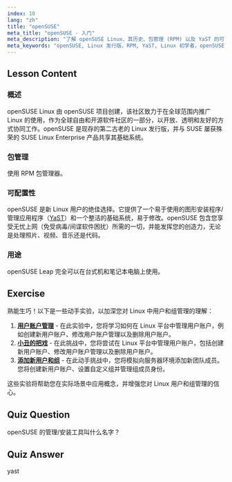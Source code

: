 ```yaml
---
index: 10
lang: "zh"
title: "openSUSE"
meta_title: "openSUSE - 入门"
meta_description: "了解 openSUSE Linux、其历史、包管理 (RPM) 以及 YaST 的可配置性。了解为什么 openSUSE 非常适合初学者。"
meta_keywords: "openSUSE, Linux 发行版，RPM, YaST, Linux 初学者，openSUSE 教程，Linux 指南"
---
```


## Lesson Content

### 概述

openSUSE Linux 由 openSUSE 项目创建，该社区致力于在全球范围内推广 Linux 的使用，作为全球自由和开源软件社区的一部分，以开放、透明和友好的方式协同工作。openSUSE 是现存的第二古老的 Linux 发行版，并与 SUSE 屡获殊荣的 SUSE Linux Enterprise 产品共享其基础系统。

### 包管理

使用 RPM 包管理器。

### 可配置性

openSUSE 是新 Linux 用户的绝佳选择。它提供了一个易于使用的图形安装程序/管理应用程序（[YaST](http://yast.github.io/)）和一个整洁的基础系统，易于修改。openSUSE 包含您享受无忧上网（免受病毒/间谍软件困扰）所需的一切，并能发挥您的创造力，无论是处理照片、视频、音乐还是代码。

### 用途

openSUSE Leap 完全可以在台式机和笔记本电脑上使用。

## Exercise

熟能生巧！以下是一些动手实验，以加深您对 Linux 中用户和组管理的理解：

1. **[用户账户管理](https://labex.io/zh/labs/linux-user-account-management-49)** - 在此实验中，您将学习如何在 Linux 平台中管理用户账户，例如创建新用户账户、修改用户账户管理以及删除用户账户。
2. **[小丑的把戏](https://labex.io/zh/labs/linux-the-joker-s-trick-270247)** - 在此挑战中，您将尝试在 Linux 平台中管理用户账户，包括创建新用户账户、修改用户账户管理以及删除用户账户。
3. **[添加新用户和组](https://labex.io/zh/labs/linux-add-new-user-and-group-17987)** - 在此动手挑战中，您将模拟向服务器环境添加新团队成员。您将创建新用户账户、设置自定义组并管理组成员身份。

这些实验将帮助您在实际场景中应用概念，并增强您对 Linux 用户和组管理的信心。

## Quiz Question

openSUSE 的管理/安装工具叫什么名字？

## Quiz Answer

yast
